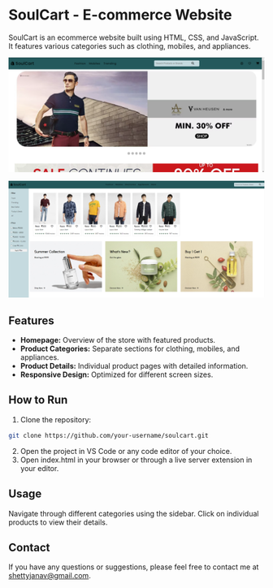 # SoulCart - E-commerce Website

SoulCart is an ecommerce website built using HTML, CSS, and JavaScript. It features various categories such as clothing, mobiles, and appliances.

![Screenshot](ss1.png)

![Screenshot](ss2.png)

## Features

- **Homepage:** Overview of the store with featured products.
- **Product Categories:** Separate sections for clothing, mobiles, and appliances.
- **Product Details:** Individual product pages with detailed information.
- **Responsive Design:** Optimized for different screen sizes.

## How to Run

1. Clone the repository:

```bash
git clone https://github.com/your-username/soulcart.git
```
2. Open the project in VS Code or any code editor of your choice.
3. Open index.html in your browser or through a live server extension in your editor.

## Usage
Navigate through different categories using the sidebar. Click on individual products to view their details.


## Contact
If you have any questions or suggestions, please feel free to contact me at [shettyjanav@gmail.com](shettyjanav@gmail.com).

